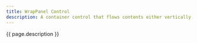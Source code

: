 ```yaml
---
title: WrapPanel Control
description: A container control that flows contents either vertically or horizontally, and wraps overflowing content onto the next row/column
---
```


{{ page.description }}